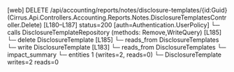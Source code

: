 [web] DELETE /api/accounting/reports/notes/disclosure-templates/{id:Guid}  (Cirrus.Api.Controllers.Accounting.Reports.Notes.DisclosureTemplatesController.Delete)  [L180–L187] status=200 [auth=Authentication.UserPolicy]
  └─ calls DisclosureTemplateRepository (methods: Remove,WriteQuery) [L185]
  └─ delete DisclosureTemplate [L185]
    └─ reads_from DisclosureTemplates
  └─ write DisclosureTemplate [L183]
    └─ reads_from DisclosureTemplates
  └─ impact_summary
    └─ entities 1 (writes=2, reads=0)
      └─ DisclosureTemplate writes=2 reads=0

